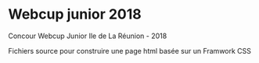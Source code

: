 # Webcup junior 2018
Concour Webcup Junior Ile de La Réunion - 2018

Fichiers source pour construire une page html basée sur un Framwork CSS

